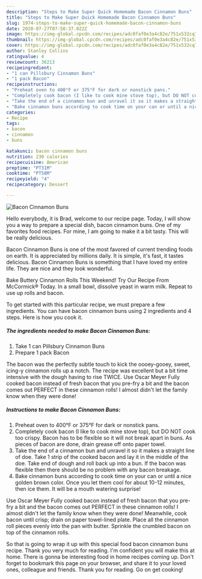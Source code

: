 ```yaml
---
description: "Steps to Make Super Quick Homemade Bacon Cinnamon Buns"
title: "Steps to Make Super Quick Homemade Bacon Cinnamon Buns"
slug: 1974-steps-to-make-super-quick-homemade-bacon-cinnamon-buns
date: 2020-07-27T07:58:37.022Z
image: https://img-global.cpcdn.com/recipes/adc0faf0e3a4c82e/751x532cq70/bacon-cinnamon-buns-recipe-main-photo.jpg
thumbnail: https://img-global.cpcdn.com/recipes/adc0faf0e3a4c82e/751x532cq70/bacon-cinnamon-buns-recipe-main-photo.jpg
cover: https://img-global.cpcdn.com/recipes/adc0faf0e3a4c82e/751x532cq70/bacon-cinnamon-buns-recipe-main-photo.jpg
author: Stanley Collins
ratingvalue: 4
reviewcount: 36213
recipeingredient:
- "1 can Pillsbury Cinnamon Buns"
- "1 pack Bacon"
recipeinstructions:
- "Preheat oven to 400°F or 375°F for dark or nonstick pans."
- "Completely cook bacon (I like to cook mine stove top), but DO NOT cook too crispy. Bacon has to be flexible so it will not break apart in buns. As pieces of bacon are done, drain grease off onto paper towel."
- "Take the end of a cinnamon bun and unravel it so it makes a straight line of doe. Take 1 strip of the cooked bacon and lay it in the middle of the doe. Take end of dough and roll back up into a bun. If the bacon was flexible then there should be no problem with any bacon breakage."
- "Bake cinnamon buns according to cook time on your can or until a nice golden brown color. Once you let them cool for about 10-12 minutes, then ice them. It will be a mouth watering surprise!"
categories:
- Recipe
tags:
- bacon
- cinnamon
- buns

katakunci: bacon cinnamon buns 
nutrition: 230 calories
recipecuisine: American
preptime: "PT31M"
cooktime: "PT58M"
recipeyield: "4"
recipecategory: Dessert

---
```



![Bacon Cinnamon Buns](https://img-global.cpcdn.com/recipes/adc0faf0e3a4c82e/751x532cq70/bacon-cinnamon-buns-recipe-main-photo.jpg)

Hello everybody, it is Brad, welcome to our recipe page. Today, I will show you a way to prepare a special dish, bacon cinnamon buns. One of my favorites food recipes. For mine, I am going to make it a bit tasty. This will be really delicious.

Bacon Cinnamon Buns is one of the most favored of current trending foods on earth. It is appreciated by millions daily. It is simple, it's fast, it tastes delicious. Bacon Cinnamon Buns is something that I have loved my entire life. They are nice and they look wonderful.

Bake Buttery Cinnamon Rolls This Weekend! Try Our Recipe From McCormick® Today. In a small bowl, dissolve yeast in warm milk. Repeat to use up rolls and bacon.


To get started with this particular recipe, we must prepare a few ingredients. You can have bacon cinnamon buns using 2 ingredients and 4 steps. Here is how you cook it.

<!--inarticleads1-->

##### The ingredients needed to make Bacon Cinnamon Buns:

1. Take 1 can Pillsbury Cinnamon Buns
1. Prepare 1 pack Bacon


The bacon was the perfectly subtle touch to kick the oooey-gooey, sweet, icing-y cinnamon rolls up a notch. The recipe was excellent but a bit time intensive with the dough having to rise TWICE. Use Oscar Meyer Fully cooked bacon instead of fresh bacon that you pre-fry a bit and the bacon comes out PERFECT in these cinnamon rolls! I almost didn&#39;t let the family know when they were done! 

<!--inarticleads2-->

##### Instructions to make Bacon Cinnamon Buns:

1. Preheat oven to 400°F or 375°F for dark or nonstick pans.
1. Completely cook bacon (I like to cook mine stove top), but DO NOT cook too crispy. Bacon has to be flexible so it will not break apart in buns. As pieces of bacon are done, drain grease off onto paper towel.
1. Take the end of a cinnamon bun and unravel it so it makes a straight line of doe. Take 1 strip of the cooked bacon and lay it in the middle of the doe. Take end of dough and roll back up into a bun. If the bacon was flexible then there should be no problem with any bacon breakage.
1. Bake cinnamon buns according to cook time on your can or until a nice golden brown color. Once you let them cool for about 10-12 minutes, then ice them. It will be a mouth watering surprise!


Use Oscar Meyer Fully cooked bacon instead of fresh bacon that you pre-fry a bit and the bacon comes out PERFECT in these cinnamon rolls! I almost didn&#39;t let the family know when they were done! Meanwhile, cook bacon until crisp; drain on paper towel-lined plate. Place all the cinnamon roll pieces evenly into the pan with butter. Sprinkle the crumbled bacon on top of the cinnamon rolls. 

So that is going to wrap it up with this special food bacon cinnamon buns recipe. Thank you very much for reading. I'm confident you will make this at home. There is gonna be interesting food in home recipes coming up. Don't forget to bookmark this page on your browser, and share it to your loved ones, colleague and friends. Thank you for reading. Go on get cooking!
